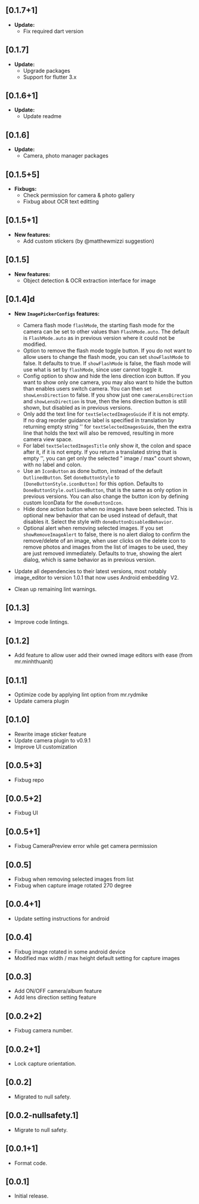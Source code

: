 ## [0.1.7+1]

* **Update:**
    * Fix required dart version

## [0.1.7]

* **Update:**
    * Upgrade packages
    * Support for flutter 3.x

## [0.1.6+1]

* **Update:**
    * Update readme

## [0.1.6]

* **Update:**
    * Camera, photo manager packages

## [0.1.5+5]

* **Fixbugs:**
    * Check permission for camera & photo gallery
    * Fixbug about OCR text editting

## [0.1.5+1]

* **New features:**
    * Add custom stickers (by @matthewmizzi suggestion)

## [0.1.5]

* **New features:**
    * Object detection & OCR extraction interface for image

## [0.1.4]d

* **New `ImagePickerConfigs` features:**
    * Camera flash mode `flashMode`, the starting flash mode for the camera can be set to other
      values than `FlashMode.auto`. The default is
      `FlashMode.auto` as in previous version where it could not be modified.
    * Option to remove the flash mode toggle button. If you do not want to allow users to change the
      flash mode, you can set `showFlashMode` to false. It defaults to true. If `showFlashMode` is
      false, the flash mode will use what is set by `flashMode`, since user cannot toggle it.
    * Config option to show and hide the lens direction icon button. If you want to show only one
      camera, you may also want to hide the button than enables users switch camera. You can then
      set
      `showLensDirection` to false. If you show just one `cameraLensDirection` and
      `showLensDirection` is true, then the lens direction button is still shown, but disabled as in
      previous versions.
    * Only add the text line for `textSelectedImagesGuide` if it is not empty. If no drag reorder
      guidance label is specified in translation by returning empty string ''
      for `textSelectedImagesGuide`, then the extra line that holds the text will also be removed,
      resulting in more camera view space.
    * For label `textSelectedImagesTitle` only show it, the colon and space after it, if it is not
      empty. If you return a translated string that is empty '', you can get only the selected "
      image / max" count shown, with no label and colon.
    * Use an `IconButton` as done button, instead of the default `OutlinedButton`.
      Set `doneButtonStyle` to `[DoneButtonStyle.iconButton]` for this option. Defaults
      to `DoneButtonStyle.outlinedButton`, that is the same as only option in previous versions. You
      can also change the button icon by defining custom IconData for the `doneButtonIcon`.
    * Hide done action button when no images have been selected. This is optional new behavior that
      can be used instead of default, that disables it. Select the style
      with `doneButtonDisabledBehavior`.
    * Optional alert when removing selected images. If you set
      `showRemoveImageAlert` to false, there is no alert dialog to confirm the remove/delete of an
      image, when user clicks on the delete icon to remove photos and images from the list of images
      to be used, they are just removed immediately. Defaults to true, showing the alert dialog,
      which is same behavior as in previous version.

* Update all dependencies to their latest versions, most notably image_editor to version 1.0.1 that
  now uses Android embedding V2.
* Clean up remaining lint warnings.

## [0.1.3]

* Improve code lintings.

## [0.1.2]

* Add feature to allow user add their owned image editors with ease (from mr.minhthuanit)

## [0.1.1]

* Optimize code by applying lint option from mr.rydmike
* Update camera plugin

## [0.1.0]

* Rewrite image sticker feature
* Update camera plugin to v0.9.1
* Improve UI customization

## [0.0.5+3]

* Fixbug repo

## [0.0.5+2]

* Fixbug UI

## [0.0.5+1]

* Fixbug CameraPreview error while get camera permission

## [0.0.5]

* Fixbug when removing selected images from list
* Fixbug when capture image rotated 270 degree

## [0.0.4+1]

* Update setting instructions for android

## [0.0.4]

* Fixbug image rotated in some android device
* Modified max width / max height default setting for capture images

## [0.0.3]

* Add ON/OFF camera/album feature
* Add lens direction setting feature

## [0.0.2+2]

* Fixbug camera number.

## [0.0.2+1]

* Lock capture orientation.

## [0.0.2]

* Migrated to null safety.

## [0.0.2-nullsafety.1]

* Migrate to null safety.

## [0.0.1+1]

* Format code.

## [0.0.1]

* Initial release.
